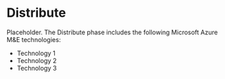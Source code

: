 # Distribute

Placeholder. The Distribute phase includes the following Microsoft Azure M&E technologies:

- Technology 1
- Technology 2
- Technology 3
